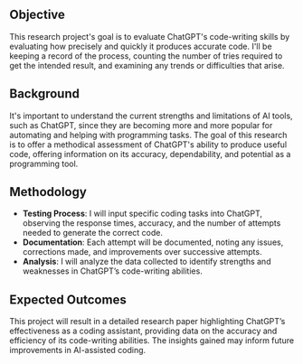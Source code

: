 
## Objective
This research project's goal is to evaluate ChatGPT's code-writing skills by evaluating how precisely and quickly it produces accurate code. I'll be keeping a record of the process, counting the number of tries required to get the intended result, and examining any trends or difficulties that arise.

## Background
It's important to understand the current strengths and limitations of AI tools, such as ChatGPT, since they are becoming more and more popular for automating and helping with programming tasks. The goal of this research is to offer a methodical assessment of ChatGPT's ability to produce useful code, offering information on its accuracy, dependability, and potential as a programming tool.

## Methodology
- **Testing Process**: I will input specific coding tasks into ChatGPT, observing the response times, accuracy, and the number of attempts needed to generate the correct code.
- **Documentation**: Each attempt will be documented, noting any issues, corrections made, and improvements over successive attempts.
- **Analysis**: I will analyze the data collected to identify strengths and weaknesses in ChatGPT’s code-writing abilities.

## Expected Outcomes
This project will result in a detailed research paper highlighting ChatGPT’s effectiveness as a coding assistant, providing data on the accuracy and efficiency of its code-writing abilities. The insights gained may inform future improvements in AI-assisted coding.
